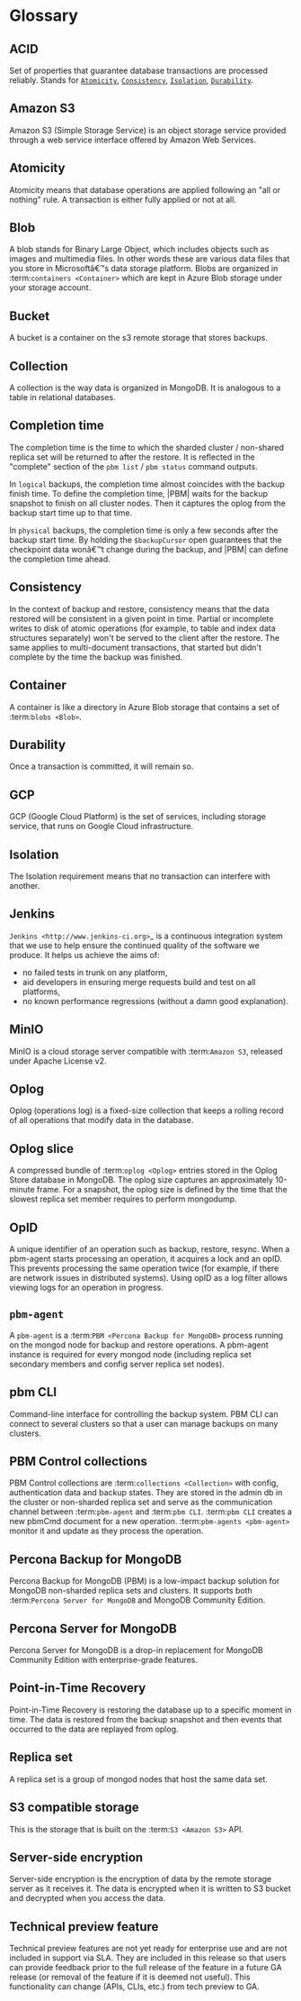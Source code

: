 # Glossary

## ACID
     
Set of properties that guarantee database transactions are processed reliably. Stands for [`Atomicity`](#atomicity), [`Consistency`](#consistency), [`Isolation`](#isolation), [`Durability`](#durability).

## Amazon S3

Amazon S3 (Simple Storage Service) is an object storage service provided through a web service interface offered by Amazon Web Services.

## Atomicity

Atomicity means that database operations are applied following an "all or nothing" rule. A transaction is either fully applied or not at all.

## Blob
    
A blob stands for Binary Large Object, which includes objects such as images and multimedia files. In other words these are various data files that you store in Microsoftâ€™s data storage platform. Blobs are organized in :term:`containers <Container>` which are kept in Azure Blob storage under your storage account.

## Bucket

A bucket is a container on the s3 remote storage that stores backups.

## Collection
     
A collection is the way data is organized in MongoDB. It is analogous to a table in relational databases.

## Completion time

The completion time is the time to which the sharded cluster / non-shared replica set will be returned to after the restore.  It is reflected in the "complete" section of the ``pbm list`` / ``pbm status`` command outputs.

In `logical` backups, the completion time almost coincides with the backup finish time. To define the completion time, |PBM| waits for the backup snapshot to finish on all cluster nodes. Then it captures the oplog from the backup start time up to that time. 

In `physical` backups, the completion time is only a few seconds after the backup start time. By holding the ``$backupCursor`` open guarantees that the checkpoint data wonâ€™t change during the backup, and |PBM| can define the completion time ahead.

## Consistency

In the context of backup and restore, consistency means that the data restored will be consistent in a given point in time. Partial or incomplete writes to disk of atomic operations (for example, to table and index data structures separately) won't be served to the client after the restore. The same applies to multi-document transactions, that started but didn't complete by the time the backup was finished.

## Container 
   
A container is like a directory in Azure Blob storage that contains a set of :term:`blobs <Blob>`.

## Durability
   
Once a transaction is committed, it will remain so.

## GCP
   
GCP (Google Cloud Platform) is the set of services, including storage service, that runs on Google Cloud infrastructure.

## Isolation

The Isolation requirement means that no transaction can interfere
     with another.

## Jenkins
     
`Jenkins <http://www.jenkins-ci.org>`_ is a continuous integration system that we use to help ensure the continued quality of the software we produce. It helps us achieve the aims of:

* no failed tests in trunk on any platform,
* aid developers in ensuring merge requests build and test on all platforms,
* no known performance regressions (without a damn good explanation).

## MinIO

MinIO is a cloud storage server compatible with :term:`Amazon S3`, released under Apache License v2.

## Oplog
  
Oplog (operations log) is a fixed-size collection that keeps a rolling record of all operations that modify data in the database. 

## Oplog slice

A compressed bundle of :term:`oplog <Oplog>` entries stored in the Oplog Store database in MongoDB. The oplog size captures an approximately 10-minute frame. For a snapshot, the oplog size is defined by the time that the slowest replica set member requires to perform mongodump.    

## OpID

A unique identifier of an operation such as backup, restore, resync. When a pbm-agent starts processing an operation, it acquires a lock and an opID. This prevents processing the same operation twice (for example, if there are network issues in distributed systems). Using opID as a log filter allows viewing logs for an operation in progress.

## `pbm-agent`

A `pbm-agent` is a :term:`PBM <Percona Backup for MongoDB>` process running on the mongod node for backup and restore operations. A pbm-agent instance is required for every mongod node (including replica set secondary members and config server replica set nodes).   

## pbm CLI
     
Command-line interface for controlling the backup system. PBM CLI can connect to several clusters so that a user can manage backups on many clusters.

## PBM Control collections
   
PBM Control collections are :term:`collections <Collection>` with config, authentication data and backup states. They are stored in the admin db  in the cluster or non-sharded replica set and serve as the communication channel between :term:`pbm-agent` and :term:`pbm CLI`. :term:`pbm CLI` creates a new pbmCmd document for a new operation. :term:`pbm-agents <pbm-agent>` monitor it and update as they process the operation.

## Percona Backup for MongoDB

Percona Backup for MongoDB (PBM) is a low-impact backup solution for MongoDB non-sharded replica sets and clusters. It supports both :term:`Percona Server for MongoDB` and MongoDB Community Edition. 

## Percona Server for MongoDB 

Percona Server for MongoDB is a drop-in replacement for MongoDB Community Edition with enterprise-grade features.

## Point-in-Time Recovery
     
Point-in-Time Recovery is restoring the database up to a specific moment in time. The data is restored from the backup snapshot and then events that occurred to the data are replayed from oplog. 

## Replica set
   
A replica set is a group of mongod nodes that host the same data set.

## S3 compatible storage 

This is the storage that is built on the :term:`S3 <Amazon S3>` API.
 
## Server-side encryption
   
Server-side encryption is the encryption of data by the remote storage server as it receives it. The data is encrypted when it is written to S3 bucket and decrypted when you access the data. 

## Technical preview feature

Technical preview features are not yet ready for enterprise use and are not included in support via SLA. They are included in this release so that users can provide feedback prior to the full release of the feature in a future GA release (or removal of the feature if it is deemed not useful). This functionality can change (APIs, CLIs, etc.) from tech preview to GA. 

